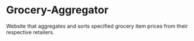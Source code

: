 # Grocery-Aggregator
Website that aggregates and sorts specified grocery item prices from their respective retailers.

